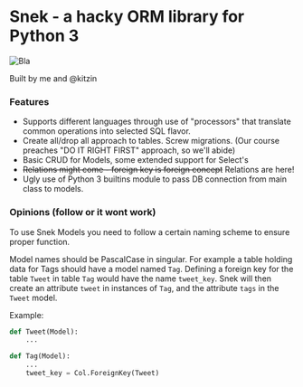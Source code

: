 # Snek - a hacky ORM library for Python 3
![Bla](https://i.imgur.com/hlJGRT0.jpg)

Built by me and @kitzin

### Features
 - Supports different languages through use of "processors" that translate common operations into selected SQL flavor.
 - Create all/drop all approach to tables. Screw migrations. (Our course preaches "DO IT RIGHT FIRST" approach, so we'll abide)
 - Basic CRUD for Models, some extended support for Select's
 - ~~Relations might come - foreign key is foreign concept~~ Relations are here!
 - Ugly use of Python 3 builtins module to pass DB connection from main class to models.


### Opinions (follow or it wont work)
To use Snek Models you need to follow a certain naming scheme to ensure proper function.

Model names should be PascalCase in singular.
For example a table holding data for Tags should have a model named `Tag`.
Defining a foreign key for the table `Tweet` in table `Tag` would have the name `tweet_key`.
Snek will then create an attribute `tweet` in instances of `Tag`, and the attribute `tags` in the `Tweet` model.

Example:
```python
def Tweet(Model):
	...

def Tag(Model):
    ...
	tweet_key = Col.ForeignKey(Tweet)

```
